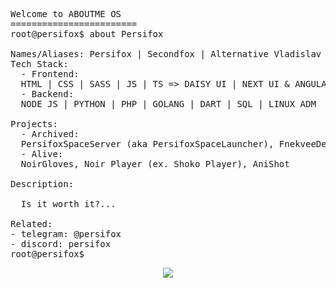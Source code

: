 <pre lang="yaml">
Welcome to ABOUTME OS
========================
root@persifox$ about Persifox<br>
Names/Aliases: Persifox | Secondfox | Alternative Vladislav
Tech Stack: 
  - Frontend:
  HTML | CSS | SASS | JS | TS => DAISY UI | NEXT UI & ANGULAR | NEXT JS
  - Backend:
  NODE JS | PYTHON | PHP | GOLANG | DART | SQL | LINUX ADM
  
Projects: 
  - Archived: 
  PersifoxSpaceServer (aka PersifoxSpaceLauncher), FnekveeDeveloping, StatusX, RebornProjet, Shoko, InnerMine, Bonzo
  - Alive: 
  NoirGloves, Noir Player (ex. Shoko Player), AniShot
  
Description: 

  Is it worth it?...

Related:
- telegram: @persifox
- discord: persifox
root@persifox$ 
</pre>

<p align="center">
  <a href="https://skillicons.dev">
    <img src="https://skillicons.dev/icons?i=androidstudio,arduino,godot,blender,django,fastapi,discord,bots,go,php,py,dart,nodejs,html,js,css,tailwind,bootstrap,mysql,redis,mongodb,vscode&perline=11" />
  </a>
</p>
  

